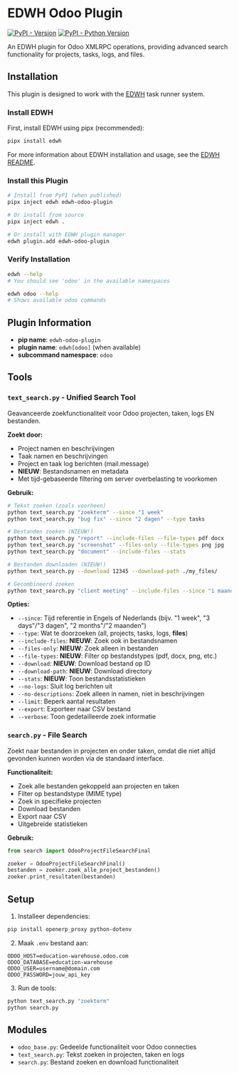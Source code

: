 # EDWH Odoo Plugin

[![PyPI - Version](https://img.shields.io/pypi/v/edwh-odoo-plugin.svg)](https://pypi.org/project/edwh-odoo-plugin)
[![PyPI - Python Version](https://img.shields.io/pypi/pyversions/edwh-odoo-plugin.svg)](https://pypi.org/project/edwh-odoo-plugin)

An EDWH plugin for Odoo XMLRPC operations, providing advanced search functionality for projects, tasks, logs, and files.

## Installation

This plugin is designed to work with the [EDWH](https://github.com/educationwarehouse/edwh) task runner system.

### Install EDWH

First, install EDWH using pipx (recommended):

```bash
pipx install edwh
```

For more information about EDWH installation and usage, see the [EDWH README](https://github.com/educationwarehouse/edwh).

### Install this Plugin

```bash
# Install from PyPI (when published)
pipx inject edwh edwh-odoo-plugin

# Or install from source
pipx inject edwh .

# Or install with EDWH plugin manager
edwh plugin.add edwh-odoo-plugin
```

### Verify Installation

```bash
edwh --help
# You should see 'odoo' in the available namespaces

edwh odoo --help
# Shows available odoo commands
```

## Plugin Information

- **pip name**: `edwh-odoo-plugin`
- **plugin name**: `edwh[odoo]` (when available)
- **subcommand namespace**: `odoo`

## Tools

### `text_search.py` - Unified Search Tool
Geavanceerde zoekfunctionaliteit voor Odoo projecten, taken, logs EN bestanden.

**Zoekt door:**
- Project namen en beschrijvingen
- Taak namen en beschrijvingen  
- Project en taak log berichten (mail.message)
- **NIEUW**: Bestandsnamen en metadata
- Met tijd-gebaseerde filtering om server overbelasting te voorkomen

**Gebruik:**
```bash
# Tekst zoeken (zoals voorheen)
python text_search.py "zoekterm" --since "1 week"
python text_search.py "bug fix" --since "2 dagen" --type tasks

# Bestanden zoeken (NIEUW!)
python text_search.py "report" --include-files --file-types pdf docx
python text_search.py "screenshot" --files-only --file-types png jpg
python text_search.py "document" --include-files --stats

# Bestanden downloaden (NIEUW!)
python text_search.py --download 12345 --download-path ./my_files/

# Gecombineerd zoeken
python text_search.py "client meeting" --include-files --since "1 maand"
```

**Opties:**
- `--since`: Tijd referentie in Engels of Nederlands (bijv. "1 week", "3 days"/"3 dagen", "2 months"/"2 maanden")
- `--type`: Wat te doorzoeken (all, projects, tasks, logs, **files**)
- `--include-files`: **NIEUW**: Zoek ook in bestandsnamen
- `--files-only`: **NIEUW**: Zoek alleen in bestanden
- `--file-types`: **NIEUW**: Filter op bestandstypes (pdf, docx, png, etc.)
- `--download`: **NIEUW**: Download bestand op ID
- `--download-path`: **NIEUW**: Download directory
- `--stats`: **NIEUW**: Toon bestandsstatistieken
- `--no-logs`: Sluit log berichten uit
- `--no-descriptions`: Zoek alleen in namen, niet in beschrijvingen
- `--limit`: Beperk aantal resultaten
- `--export`: Exporteer naar CSV bestand
- `--verbose`: Toon gedetailleerde zoek informatie

### `search.py` - File Search
Zoekt naar bestanden in projecten en onder taken, omdat die niet altijd gevonden kunnen worden via de standaard interface.

**Functionaliteit:**
- Zoek alle bestanden gekoppeld aan projecten en taken
- Filter op bestandstype (MIME type)
- Zoek in specifieke projecten
- Download bestanden
- Export naar CSV
- Uitgebreide statistieken

**Gebruik:**
```python
from search import OdooProjectFileSearchFinal

zoeker = OdooProjectFileSearchFinal()
bestanden = zoeker.zoek_alle_project_bestanden()
zoeker.print_resultaten(bestanden)
```

## Setup

1. Installeer dependencies:
```bash
pip install openerp_proxy python-dotenv
```

2. Maak `.env` bestand aan:
```
ODOO_HOST=education-warehouse.odoo.com
ODOO_DATABASE=education-warehouse
ODOO_USER=username@domain.com
ODOO_PASSWORD=jouw_api_key
```

3. Run de tools:
```bash
python text_search.py "zoekterm"
python search.py
```

## Modules

- `odoo_base.py`: Gedeelde functionaliteit voor Odoo connecties
- `text_search.py`: Tekst zoeken in projecten, taken en logs
- `search.py`: Bestand zoeken en download functionaliteit

